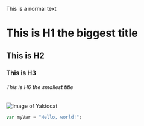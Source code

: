 This is a normal text
# This is H1 the biggest title
## This is H2
### This is H3
###### This is H6 the smallest title

![Image of Yaktocat](https://octodex.github.com/images/yaktocat.png)

``` javascript
var myVar = "Hello, world!";
```
